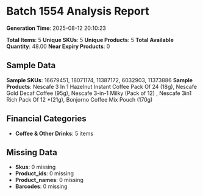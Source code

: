 # Batch 1554 Analysis Report

**Generation Time**: 2025-08-12 20:10:23

**Total Items**: 5
**Unique SKUs**: 5
**Unique Products**: 5
**Total Available Quantity**: 48.00
**Near Expiry Products**: 0

## Sample Data
**Sample SKUs**: 16679451, 18071174, 11387172, 6032903, 11373886
**Sample Products**: Nescafe 3 In 1 Hazelnut Instant Coffee Pack Of 24 (18g), Nescafe Gold Decaf Coffee (95g), Nescafe 3-in-1 Milky (Pack of 12) , Nescafe 3in1 Rich Pack Of 12 *(21g), Bonjorno Coffee Mix Pouch (170g)

## Financial Categories
- **Coffee & Other Drinks**: 5 items

## Missing Data
- **Skus**: 0 missing
- **Product_ids**: 0 missing
- **Product_names**: 0 missing
- **Barcodes**: 0 missing
